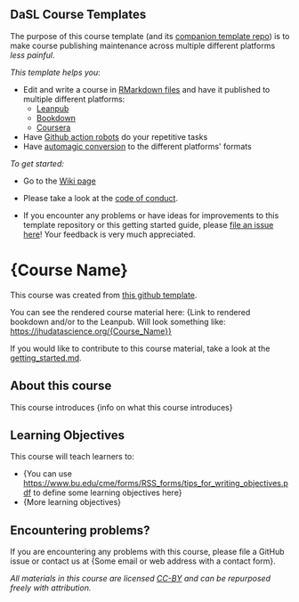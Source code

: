 <!--Delete this section below upon using the template-->

## DaSL Course Templates

The purpose of this course template (and its [companion template repo](https://github.com/jhudsl/DaSL_Course_Template_Leanpub)) is to make course publishing maintenance across multiple different platforms _less painful_.

_This template helps you_:   

- Edit and write a course in [RMarkdown files](https://rmarkdown.rstudio.com/) and have it published to multiple different platforms:
  - [Leanpub](https://leanpub.com/bookstore?type=course)
  - [Bookdown](https://bookdown.org/)
  - [Coursera](https://www.coursera.org/)
- Have [Github action robots](https://github.com/jhudsl/DaSL_Course_Template_Bookdown/wiki/How-to-set-up-and-customize-GitHub-actions-robots) do your repetitive tasks
- Have [automagic conversion]() to the different platforms' formats

_To get started:_  
- Go to the [Wiki page](https://github.com/jhudsl/DaSL_Course_Template_Bookdown/wiki/Getting-started)
- Please take a look at the [code of conduct](./code_of_conduct.md).

- If you encounter any problems or have ideas for improvements to this template repository or this getting started guide, please [file an issue here](https://github.com/jhudsl/DaSL_Course_Template_Bookdown/issues/new/choose)! Your feedback is very much appreciated.

<!--Delete everything above this line upon using the template-->

# {Course Name}

This course was created from [this github template](https://github.com/jhudsl/DaSL_Course_Template_Bookdown).

You can see the rendered course material here: {Link to rendered bookdown and/or to the Leanpub. Will look something like: https://jhudatascience.org/{Course_Name}}

If you would like to contribute to this course material, take a look at the [getting_started.md](./getting_started.md).

## About this course

This course introduces {info on what this course introduces}

## Learning Objectives

This course will teach learners to:  

- {You can use https://www.bu.edu/cme/forms/RSS_forms/tips_for_writing_objectives.pdf to define some learning objectives here}
- {More learning objectives}

## Encountering problems?

If you are encountering any problems with this course, please file a GitHub issue or contact us at {Some email or web address with a contact form}.

_All materials in this course are licensed [CC-BY](https://tldrlegal.com/license/creative-commons-attribution-(cc)) and can be repurposed freely with attribution._
